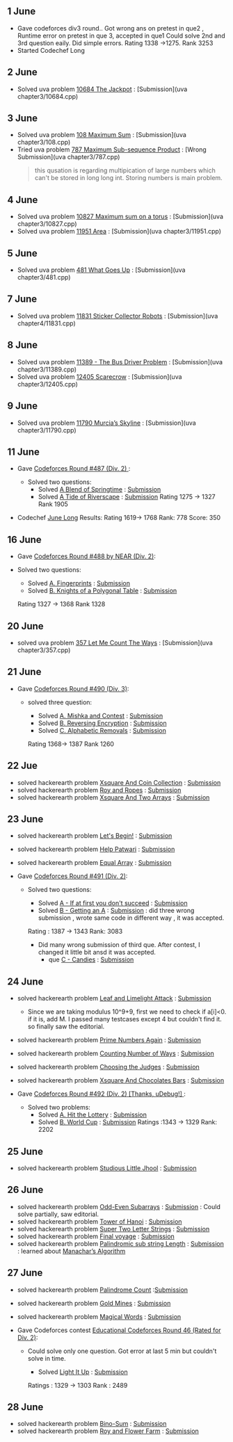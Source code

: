 ## 1 June

* Gave codeforces div3 round.. Got wrong ans on pretest in que2 , Runtime error on pretest in que 3, accepted in que1
  Could solve 2nd and 3rd question eaily. Did simple errors.
  Rating 1338 ->1275. Rank 3253
* Started Codechef Long


## 2 June
* Solved uva problem [10684 The Jackpot](https://uva.onlinejudge.org/external/106/10684.pdf) : [Submission](uva chapter3/10684.cpp)

## 3 June
* Solved uva problem [108 Maximum Sum](https://uva.onlinejudge.org/external/1/108.pdf) : [Submission](uva chapter3/108.cpp)
* Tried uva problem [787 Maximum Sub-sequence Product](https://uva.onlinejudge.org/external/7/787.pdf) : [Wrong Submission](uva chapter3/787.cpp)
  > this qusation is regarding multipication of large numbers which can't be stored in long long int. Storing numbers is main problem.

## 4 June
* Solved uva problem [10827 Maximum sum on a torus](https://uva.onlinejudge.org/external/108/10827.pdf) : [Submission](uva chapter3/10827.cpp)
* Solved uva problem [11951 Area](https://uva.onlinejudge.org/external/119/11951.pdf) : [Submission](uva chapter3/11951.cpp)

##  5 June
* Solved uva problem [481 What Goes Up](https://uva.onlinejudge.org/external/4/481.pdf) : [Submission](uva chapter3/481.cpp)


## 7 June
* Solved uva problem [11831 Sticker Collector Robots](https://uva.onlinejudge.org/external/118/11831.pdf) : [Submission](uva chapter4/11831.cpp)

## 8 June
* Solved uva problem [11389 - The Bus Driver Problem](https://uva.onlinejudge.org/external/113/11389.pdf) : [Submission](uva chapter3/11389.cpp)
* Solved uva problem [12405 Scarecrow](https://uva.onlinejudge.org/external/124/12405.pdf) : [Submission](uva chapter3/12405.cpp)


## 9 June
* Solved uva problem [11790 Murcia’s Skyline](https://uva.onlinejudge.org/external/117/11790.pdf) : [Submission](uva chapter3/11790.cpp)

## 11 June

* Gave [Codeforces Round #487 (Div. 2) ](http://codeforces.com/contest/989):
  * Solved two questions:
    * Solved [A Blend of Springtime](http://codeforces.com/contest/989/problem/A) : [Submission](dikshu11.github.io/codeforces/989A.cpp)
    * Solved [A Tide of Riverscape](http://codeforces.com/contest/989/problem/B) : [Submission](dikshu11.github.io/codeforces/989B.cpp)
        Rating 1275 -> 1327  Rank 1905
        
 * Codechef [June Long](https://www.codechef.com/JUNE18B) Results:
     Rating 1619-> 1768   Rank: 778  Score: 350
   
   
   
 ## 16 June
 
 * Gave [Codeforces Round #488 by NEAR (Div. 2)](http://codeforces.com/contest/994):
  * Solved two questions:
    * Solved [A. Fingerprints](http://codeforces.com/contest/994/problem/A) : [Submission](dikshu11.github.io/codeforces/994A.cpp)
    * Solved [B. Knights of a Polygonal Table](http://codeforces.com/contest/994/problem/B) : [Submission](dikshu11.github.io/codeforces/994B.cpp)
    
    Rating 1327 -> 	1368  Rank 1328
 
 
 ## 20 June
 * solved uva problem [357 Let Me Count The Ways](https://uva.onlinejudge.org/external/3/357.pdf) : [Submission](uva chapter3/357.cpp)
 
 ## 21 June
 
 * Gave [Codeforces Round #490 (Div. 3)](http://codeforces.com/contest/999):
    * solved three question:
      * Solved [A. Mishka and Contest](http://codeforces.com/contest/999/problem/A) : [Submission](dikshu11.github.io/codeforces/999A.cpp)
      * Solved [B. Reversing Encryption](http://codeforces.com/contest/999/problem/B) : [Submission](dikshu11.github.io/codeforces/999B.cpp)
      * Solved [C. Alphabetic Removals](http://codeforces.com/contest/999/problem/C) : [Submission](dikshu11.github.io/codeforces/999C.cpp)
      
      Rating 1368-> 1387 Rank 	1260
    
 
 ## 22 Jue
 * solved hackerearth problem [Xsquare And Coin Collection](https://www.hackerearth.com/practice/algorithms/dynamic-programming/introduction-to-dynamic-programming-1/practice-problems/algorithm/xsquare-and-coin-collection-2/) : [Submission](https://www.hackerearth.com/submission/17716707/)
* solved hackerearth problem [Roy and Ropes](https://www.hackerearth.com/practice/algorithms/dynamic-programming/introduction-to-dynamic-programming-1/practice-problems/algorithm/roy-and-ropes/) : [Submission](https://www.hackerearth.com/submission/17720872/)
* solved hackerearth problem [Xsquare And Two Arrays](https://www.hackerearth.com/practice/algorithms/dynamic-programming/introduction-to-dynamic-programming-1/practice-problems/algorithm/xsquare-and-two-arrays/) : [Submission](https://www.hackerearth.com/submission/17719469/)


## 23 June
* solved hackerearth problem [Let's Begin!](https://www.hackerearth.com/practice/algorithms/dynamic-programming/introduction-to-dynamic-programming-1/practice-problems/algorithm/lets-begin/) : [Submission](https://www.hackerearth.com/submission/17744029/)
* solved hackerearth problem [Help Patwari](https://www.hackerearth.com/practice/algorithms/dynamic-programming/introduction-to-dynamic-programming-1/practice-problems/algorithm/help-patwari/) : [Submission](https://www.hackerearth.com/submission/17745876/)
* solved hackerearth problem [Equal Array](https://www.hackerearth.com/practice/algorithms/dynamic-programming/introduction-to-dynamic-programming-1/practice-problems/algorithm/equal-array-84cf6c5f/) : [Submission](https://www.hackerearth.com/submission/17746139/)

* Gave [Codeforces Round #491 (Div. 2)](http://codeforces.com/contest/991):
  * Solved two questions:
    * Solved [A - If at first you don't succeed](http://codeforces.com/contest/991/problem/A) : [Submission](dikshu11.github.io/codeforces/991A.cpp)
    * Solved [B - Getting an A](http://codeforces.com/contest/991/problem/B) : [Submission](dikshu11.github.io/codeforces/991B.cpp) : did three wrong submission , wrote same code in different way , it was accepted.
    
    Rating : 1387 → 1343 Rank: 3083
    * Did many wrong submission of third que. After contest, I changed it little bit ansd it was accepted. 
      * que [C - Candies](http://codeforces.com/contest/991/problem/C) : [Submission](dikshu11.github.io/codeforces/991C.cpp)
      
    
## 24 June

* solved hackerearth problem [Leaf and Limelight Attack](https://www.hackerearth.com/practice/algorithms/dynamic-programming/introduction-to-dynamic-programming-1/practice-problems/algorithm/leaf-and-limelight-attack-circuit/description/) : [Submission](https://www.hackerearth.com/submission/17756930/)
  * Since we are taking modulus 10^9+9, first we need to check if a[i]<0. if it is, add M. I passed many testcases except 4 but couldn't find it. so finally saw the editorial.
  
* solved hackerearth problem  [Prime Numbers Again](https://www.hackerearth.com/practice/algorithms/dynamic-programming/introduction-to-dynamic-programming-1/practice-problems/algorithm/prime-numbers-again/) : [Submission](https://www.hackerearth.com/submission/17758440/)

* solved hackerearth problem [Counting Number of Ways](https://www.hackerearth.com/practice/algorithms/dynamic-programming/introduction-to-dynamic-programming-1/practice-problems/algorithm/hp-and-counting-number-of-ways-1d73a6a4/) : [Submission](https://www.hackerearth.com/submission/17760217/)

* solved hackerearth problem [Choosing the Judges](https://www.hackerearth.com/practice/algorithms/dynamic-programming/introduction-to-dynamic-programming-1/practice-problems/algorithm/choosing-the-judges-7/) : [Submission](https://www.hackerearth.com/submission/17763746/)

* solved hackerearth problem [Xsquare And Chocolates Bars](https://www.hackerearth.com/practice/algorithms/dynamic-programming/introduction-to-dynamic-programming-1/practice-problems/algorithm/xsquare-and-chocolates-bars-2/) : [Submission](https://www.hackerearth.com/submission/17769265/)

* Gave [Codeforces Round #492 (Div. 2) [Thanks, uDebug!] ](http://codeforces.com/contest/996):
  * Solved two problems:
    * Solved [A. Hit the Lottery](http://codeforces.com/contest/996/problem/A) : [Submission](dikshu11.github.io/codeforces/996A.cpp)
    * Solved [B. World Cup](http://codeforces.com/contest/996/problem/B) : [Submission](dikshu11.github.io/codeforces/996B.cpp)
    Ratings :1343 → 1329  Rank: 2202
    
## 25 June

* solved hackerearth problem [Studious Little Jhool](https://www.hackerearth.com/practice/algorithms/dynamic-programming/introduction-to-dynamic-programming-1/practice-problems/algorithm/studious-little-jhool/) : [Submission](https://www.hackerearth.com/submission/17805983/)

## 26 June

* solved hackerearth problem [Odd-Even Subarrays](https://www.hackerearth.com/practice/algorithms/dynamic-programming/introduction-to-dynamic-programming-1/practice-problems/algorithm/odd-even-subarrays-72ad69db/description/) : [Submission](https://www.hackerearth.com/submission/17814474/) : Could solve partially, saw editorial.
* solved hackerearth problem [Tower of Hanoi](https://www.hackerearth.com/practice/algorithms/dynamic-programming/introduction-to-dynamic-programming-1/practice-problems/algorithm/tower-of-hanoi-17/) : [Submission](https://www.hackerearth.com/submission/17819476/)
* solved hackerearth problem [Super Two Letter Strings](https://www.hackerearth.com/practice/algorithms/dynamic-programming/introduction-to-dynamic-programming-1/practice-problems/algorithm/super-two-letter-strings/description/) : [Submission](https://www.hackerearth.com/submission/17820069/)
* solved hackerearth problem [Final voyage](https://www.hackerearth.com/practice/algorithms/dynamic-programming/2-dimensional/practice-problems/algorithm/final-voyage-1/) : [Submission](https://www.hackerearth.com/submission/17829924/)
* solved hackerearth problem [Palindromic sub string Length](https://www.haackerearth.com/practice/algorithms/dynamic-programming/2-dimensional/practice-problems/algorithm/palindromic-sub-string-length/description/) : [Submission](https://www.hackerearth.com/submission/17833150/) : learned about [Manachar’s Algorithm](https://www.hackerearth.com/practice/algorithms/string-algorithm/manachars-algorithm/tutorial/)

## 27 June

* solved hackerearth problem [Palindrome Count](https://www.hackerearth.com/practice/algorithms/dynamic-programming/2-dimensional/practice-problems/algorithm/palindrome-count-1/) :[Submission](https://www.hackerearth.com/submission/17849805/)
* solved hackerearth problem [Gold Mines](https://www.hackerearth.com/practice/algorithms/dynamic-programming/2-dimensional/practice-problems/algorithm/gold-mines-10/) : [Submission](https://www.hackerearth.com/submission/17855441/)
* solved hackerearth problem [Magical Words](https://www.hackerearth.com/practice/algorithms/dynamic-programming/2-dimensional/practice-problems/algorithm/magical-words-4/) : [Submission](https://www.hackerearth.com/submission/17855974/)

* Gave Codeforces contest [Educational Codeforces Round 46 (Rated for Div. 2)](codeforces.com/contest/1000):
  * Could solve only one question. Got error at last 5 min but couldn't solve in time.
    * Solved [Light It Up](http://codeforces.com/contest/1000/problem/B) : [Submission](dikshu11.github.io/codeforces/1000B.cpp)
    
    Ratings : 1329 → 1303    Rank : 2489

## 28 June

* solved hackerearth problem [Bino-Sum](https://www.hackerearth.com/practice/algorithms/dynamic-programming/2-dimensional/practice-problems/algorithm/bino-sum-1/) : [Submission](https://www.hackerearth.com/submission/17863988/)
* solved hackerearth problem [Roy and Flower Farm](https://www.hackerearth.com/practice/algorithms/dynamic-programming/2-dimensional/practice-problems/algorithm/roy-and-flower-farm/) : [Submission](https://www.hackerearth.com/submission/17870920/)
